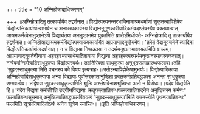 +++
title = "10 अग्निहोत्राद्यधिकरणम्"

+++
॥अग्निहेत्रादितु तत्कार्यायैव तद्दर्शनात्॥ विद्योत्पत्त्यनन्तरभाविनामाश्रमधर्माणां सुकृतत्वाविशेषेण विद्योत्पत्तिकार्यार्थत्वाभावेन च अनारब्धकार्यस्य विद्याननुगुणकारीर्यादिकर्मवदश्लेषस्यैव वक्तव्यत्वात् आश्रमकर्मत्वेनानुष्ठानेऽपि विद्यार्थतया अननुष्ठानमेव युक्तमिति प्राप्तेऽभिधीयते- अग्निहोत्रादि तु तत्कार्यायैव तद्दर्शनात्। अग्निहोत्राद्याश्रमकर्मविद्योत्पत्त्याख्यकार्यायैव आप्रयाणादनुष्ठेयमेव। 'तमेतं वेदानुवचनेने'त्यादिना विद्योत्पत्तिकार्यार्थत्वदर्शनात्। न च विद्याया निष्पन्नतया न तदर्थमनुष्ठानमावश्यकमिति वाच्यम्। आप्रयाणादनुवर्तनीयाया अहरहरभ्यासाधेयातिशयाया विद्याया अहरहरुत्पत्त्यर्थमनुष्ठानस्यावश्यकत्वात्॥ नन्वेवमग्निहोत्रादिसाधुकृत्या विद्योत्पत्त्यर्थः। तदतिरिक्ता साधुकृत्या अनुभूतफलाप्रारब्धफलावा।तर्हि 'सुहृदस्साधुकृत्या'मिति वचनस्य को विषय इत्यत्राह-॥अतोऽन्यापिह्येकेषामुभयोः॥ विद्योत्पादिकाया अग्निहोत्रादिसाधुकृत्याया अन्या विद्यायाः पूर्वोत्तरकालानुष्ठिता प्रबलकर्मप्रतिबद्धफला अनन्ता साधुकृत्या सम्भवत्येव। तद्विषया सुहृदस्साधुकृत्यामिति श्रुतिः अश्लेषविनाशश्रुतिश्चा अतो न विरोधः॥।यदेव विद्ययेति हि॥ 'यदेव विद्यया करोती'ति उद्गीथविद्यायाः क्रतुफलाप्रतिबन्धफलत्वप्रतिपादनेन अनुष्ठितस्य कर्मणः" फलप्रतिबन्धसूचनात् अनुष्ठितप्रतिबद्धफलविषयत्वं 'सुहृदस्साधुकृत्या'मिति वचनस्येति पृथग्घ्यप्रतिबन्धः" फलमिति सूत्रप्रतिपादितोऽर्थः अनेन सूत्रेण स्मारितः॥ ॥इति अग्निहोत्राधिकरणम्॥